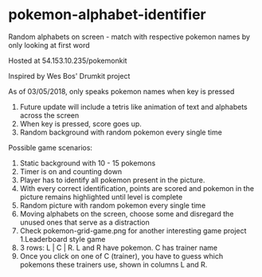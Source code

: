 # pokemon-alphabet-identifier
Random alphabets on screen - match with respective pokemon names by only looking at first word

Hosted at 54.153.10.235/pokemonkit

Inspired by Wes Bos' Drumkit project

As of 03/05/2018, only speaks pokemon names when key is pressed

1. Future update will include a tetris like animation of text and alphabets across the screen
2. When key is pressed, score goes up.
3. Random background with random pokemon every single time

Possible game scenarios:
1. Static background with 10 - 15 pokemons
  1. Timer is on and counting down
  2. Player has to identify all pokemon present in the picture.
  3. With every correct identification, points are scored and pokemon in the picture remains highlighted until level is complete
  4. Random picture with random pokemon every single time
  5. Moving alphabets on the screen, choose some and disregard the unused ones that serve as a distraction
2. Check pokemon-grid-game.png for another interesting game project
  1.Leaderboard style game
  2. 3 rows: L | C | R. L and R have pokemon. C has trainer name
  3. Once you click on one of C (trainer), you have to guess which pokemons these trainers use, shown in columns L and R.
